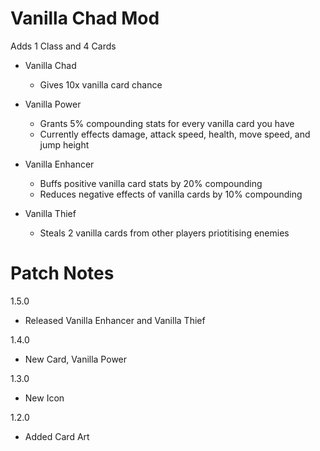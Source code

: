 # Vanilla Chad Mod

Adds 1 Class and 4 Cards
- Vanilla Chad
	- Gives 10x vanilla card chance

- Vanilla Power
	- Grants 5% compounding stats for every vanilla card you have
	- Currently effects damage, attack speed, health, move speed, and jump height
- Vanilla Enhancer
	- Buffs positive vanilla card stats by 20% compounding
	- Reduces negative effects of vanilla cards by 10% compounding
- Vanilla Thief
	- Steals 2 vanilla cards from other players priotitising enemies


# Patch Notes
1.5.0 
- Released Vanilla Enhancer and Vanilla Thief

1.4.0
- New Card, Vanilla Power

1.3.0
- New Icon

1.2.0
- Added Card Art